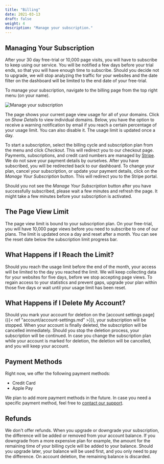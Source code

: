 ```yaml
---
title: "Billing"
date: 2021-03-13
draft: false
weight: 4
description: "Manage your subscription."
---
```


## Managing Your Subscription

After your 30 day free-trial or 10,000 page visits, you will have to subscribe to keep using our service. You will be notified a few days before your trial ends, so that you will have enough time to subscribe. Should you decide not to upgrade, we will stop analyzing the traffic for your websites and the date filter on the dashboard will be limited to the end date of your free-trial.

To manage your subscription, navigate to the billing page from the top right menu (on your name).

![Manage your subscription](/account/billing.png)

The page shows your current page view usage for all of your domains. Click on *Show Details* to view individual domains. Below, you have the option to receive a warning notification by email if you reach a certain percentage of your usage limit. You can also disable it. The usage limit is updated once a day.

To start a subscription, select the billing cycle and subscription plan from the menu and click *Checkout*. This will redirect you to our checkout page. Payments, subscriptions, and credit card numbers are managed by [Stripe](https://stripe.com/). We do not save your payment details by ourselves. After you have subscribed, you will be redirected back to our dashboard. To change your plan, cancel your subscription, or update your payment details, click on the *Manage Your Subscription* button. This will redirect you to the Stripe portal.

Should you not see the *Manage Your Subscription* button after you have successfully subscribed, please wait a few minutes and refresh the page. It might take a few minutes before your subscription is activated.

## The Page View Limit

The page view limit is bound to your subscription plan. On your free-trial, you will have 10,000 page views before you need to subscribe to one of our plans. The limit is updated once a day and reset after a month. You can see the reset date below the subscription limit progress bar.

## What Happens if I Reach the Limit?

Should you reach the usage limit before the end of the month, your access will be limited to the day you reached the limit. We will keep collecting data for your websites for five days, before we stop accepting page views. To regain access to your statistics and prevent gaps, upgrade your plan within those five days or wait until your usage limit has been reset.

## What Happens if I Delete My Account?

Should you mark your account for deletion on the [account settings page]({{< ref "account/account-settings.md" >}}), your subscription will be stopped. When your account is finally deleted, the subscription will be cancelled immediately. Should you stop the deletion process, your subscription will be continued. In case you change the subscription plan while your account is marked for deletion, the deletion will be cancelled, and you will keep your account.

## Payment Methods

Right now, we offer the following payment methods:

* Credit Card
* Apple Pay

We plan to add more payment methods in the future. In case you need a specific payment method, feel free to [contact our support](mailto:support@pirsch.io).

## Refunds

We don't offer refunds. When you upgrade or downgrade your subscription, the difference will be added or removed from your account balance. If you downgrade from a more expensive plan for example, the amount for the remaining time of your billing cycle will be added to your balance. Should you upgrade later, your balance will be used first, and you only need to pay the difference. On account deletion, the remaining balance is discarded.
